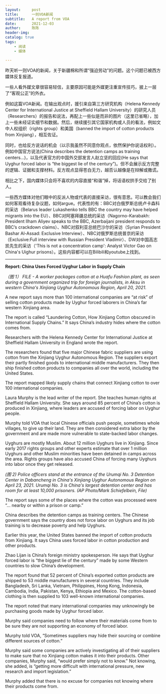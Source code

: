 ```yaml
---
layout:     post
title:      一则VOA新闻
subtitle:   A report from VOA
date:       2021-12-03
author:     陈陈
header-img:
catalog: true
tags:
    - 阅读
    - 媒体

---
```


昨天听一则VOA的新闻，关于新疆棉和所谓“强迫劳动”的问题。这个问题已被西方媒体反复报道。

一些人看外媒文章很容易轻信，主要原因可能是外媒更注重宣传技巧，披上一层了“客观公正”的外衣。

例如这篇VOA新闻。在输出观点时，援引来自第三方研究机构（Helena Kennedy Center for International Justice at Sheffield Hallam University）的研究人员（Researchers）的报告和说法，再配上一些似是而非的图片（这里已省略），加上一些未经证实细节和数据。然后，继续援引其它国家机构或人员的看法，例如文中人权组织（rights group）和美国（banned the import of cotton products from Xinjiang），相互佐证。

同时，也给反方说话的机会（以示我虽然不同意你观点，依然保护你说话权利）。例如中国官方说法(China describes the detention camps as training centers...)，以及代表官方的中国外交部发言人赵立坚的回应(He says that Uyghur forced labor is “the biggest lie of the century”)。但不会展示反方完整的逻辑、证据和支撑材料。反方观点显得苍白无力，越否认越像是在辩解或撒谎。

相比之下，国内媒体只会将不喜欢的内容直接“和谐”掉，将话语权拱手交给了别人。

一些西方媒体对他们眼中的反派人物或代表的直接采访，很有意思。可以教会我们如何客观看待复杂议题，如何argue。代表性的有：BBC对白俄罗斯总统卢卡森科的采访（Belarus leader Lukashenko tells BBC the country may have helped migrants into the EU）、BBC对阿塞拜疆总统的采访（Nagorno-Karabakh: President Ilham Aliyev speaks to the BBC, Azerbaijani president responds to BBC’s crackdown claims）、NBC对叙利亚总统巴沙尔的采访（Syrian President Bashar Al-Assad: Exclusive Interview）、NBC对俄罗斯总统普京的采访（Exclusive:Full interview with Russian President Vladimir）、DW对中国高志凯先生的采访（'This is not a concentration camp': Analyst Victor Gao on China's Uighur prisons）。这些内容都可以在Bilibili和youtube上找到。

---
**Report: China Uses Forced Uyghur Labor in Supply Chain**

*（图 1） FILE - A worker packages cotton at a Huafu Fashion plant, as seen during a government organized trip for foreign journalists, in Aksu in western China's Xinjiang Uyghur Autonomous Region, April 20, 2021.*

A new report says more than 100 international companies are “at risk” of selling cotton products made by Uyghur forced laborers in China’s far western Xinjiang area.

The report is called “Laundering Cotton, How Xinjiang Cotton obscured in International Supply Chains.” It says China’s industry hides where the cotton comes from.

Researchers with the Helena Kennedy Center for International Justice at Sheffield Hallam University in England wrote the report.

The researchers found that five major Chinese fabric suppliers are using cotton from the Xinjiang Uyghur Autonomous Region. The suppliers export their partly finished goods to international middle manufacturers. They then ship finished cotton products to companies all over the world, including the United States.

The report mapped likely supply chains that connect Xinjiang cotton to over 100 international companies.

Laura Murphy is the lead writer of the report. She teaches human rights at Sheffield Hallam University. She says around 85 percent of China’s cotton is produced in Xinjiang, where leaders are accused of forcing labor on Uyghur people.

Murphy told VOA that local Chinese officials push people, sometimes whole villages, to give up their land. They are then considered extra labor by the government and are made more vulnerable to state-backed labor changes.

Uyghurs are mostly Muslim. About 12 million Uyghurs live in Xinjiang. Since early 2017 rights groups and other experts estimate that over 1 million Uyghurs and other Muslim minorities have been detained in camps across the area. Rights groups have also accused China of forcing many Uyghurs into labor once they get released.

*(图 2) Police officers stand at the entrance of the Urumqi No. 3 Detention Center in Dabancheng in China's Xinjiang Uyghur Autonomous Region on April 23, 2021. Urumqi No. 3 is China's largest detention center and has room for at least 10,000 prisoners. (AP Photo/Mark Schiefelbein, File)*

The report says some of the places where the cotton was processed were “… nearby or within a prison or camp.”

China describes the detention camps as training centers. The Chinese government says the country does not force labor on Uyghurs and its job training is to decrease poverty and help Uyghurs.

Earlier this year, the United States banned the import of cotton products from Xinjiang. It says China uses forced labor in cotton production and other products.

Zhao Lijan is China’s foreign ministry spokesperson. He says that Uyghur forced labor is “the biggest lie of the century” made by some Western countries to slow China’s development.

The report found that 52 percent of China’s exported cotton products are shipped to 53 middle manufacturers in several countries. They include Bangladesh, Sri Lanka, Vietnam, Philippines, Hong Kong, Indonesia, Cambodia, India, Pakistan, Kenya, Ethiopia and Mexico. The cotton-based clothing is then supplied to 103 well-known international companies.

The report noted that many international companies may unknowingly be purchasing goods made by Uyghur forced labor.

Murphy said companies need to follow where their materials come from to be sure they are not supporting an economy of forced labor.

Murphy told VOA, “Sometimes suppliers may hide their sourcing or combine different sources of cotton.”

Murphy said some companies are actively investigating all of their suppliers to make sure that no Xinjiang cotton makes it into their products. Other companies, Murphy said, “would prefer simply not to know." Not knowing, she added, is “getting more difficult with international pressure, new research and import legislation.”

Murphy added that there is no excuse for companies not knowing where their products come from.




